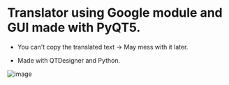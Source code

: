 # Translator using Google module and GUI made with PyQT5.

* You can't copy the translated text -> May mess with it later.

* Made with QTDesigner and Python.

![image](https://user-images.githubusercontent.com/67234878/145507615-a58ad81f-350a-4640-9835-79af7dc3531f.png)
